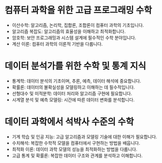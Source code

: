 # 컴퓨터 과학을 위한 고급 프로그래밍 수학
* 이산수학: 알고리즘, 논리학, 집합론, 조합론이 컴퓨터 과학의 기초입니다.
* 알고리즘 복잡도: 알고리즘의 효율성을 이해하고 최적화합니다.
* 암호학: 보안 프로그래밍과 시스템 설계에 필수적인 수학 분야입니다.
* 계산 이론: 컴퓨터 과학의 이론적 기반을 다룹니다.

# 데이터 분석가를 위한 수학 및 통계 지식
* 통계학: 데이터 분석의 기초이며, 추론, 예측, 데이터 해석에 중요합니다.
* 확률론: 데이터의 불확실성을 모델링하고 이해하는 데 필수적입니다.
* 선형대수 및 미적분학: 데이터 처리와 알고리즘 구현에 필요합니다.
* 시계열 분석 및 예측 모델링: 시간에 따른 데이터 변화를 분석합니다.

# 데이터 과학에서 석박사 수준의 수학
* 기계 학습 및 인공 지능: 고급 알고리즘과 모델링 기술에 대한 이해가 필요합니다.
* 수치해석: 복잡한 수학적 모델을 컴퓨터에서 구현하는 방법을 배웁니다.
* 최적화 이론: 데이터 과학 모델의 성능을 최적화하는 방법을 다룹니다.
* 고급 통계 및 확률론: 복잡한 데이터 구조와 관계를 분석하고 이해합니다.
